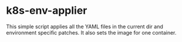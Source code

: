 # k8s-env-applier
This simple script applies all the YAML files in the current dir and environment specific patches. It also sets the image for one container.
